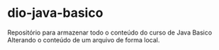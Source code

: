 # dio-java-basico

Repositório para armazenar todo o conteúdo do curso de Java Basico
Alterando o conteúdo de um arquivo de forma local.
